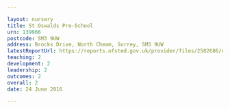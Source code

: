 ```yaml
---

layout: nursery
title: St Oswalds Pre-School
urn: 139966
postcode: SM3 9UW
address: Brocks Drive, North Cheam, Surrey, SM3 9UW
latestReportUrl: https://reports.ofsted.gov.uk/provider/files/2582686/urn/139966.pdf
teaching: 2
development: 2
leadership: 2
outcomes: 2
overall: 2
date: 24 June 2016

---
```

